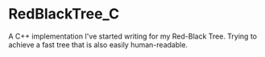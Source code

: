 # RedBlackTree_C
A C++ implementation I've started writing for my Red-Black Tree. Trying to achieve a fast tree that is also easily human-readable.
